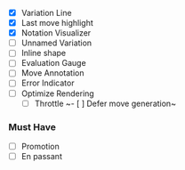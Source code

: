 - [x] Variation Line
- [x] Last move highlight
- [x] Notation Visualizer
- [ ] Unnamed Variation
- [ ] Inline shape
- [ ] Evaluation Gauge
- [ ] Move Annotation
- [ ] Error Indicator
- [ ] Optimize Rendering
  - [ ] Throttle
~- [ ] Defer move generation~

### Must Have

- [ ] Promotion
- [ ] En passant

